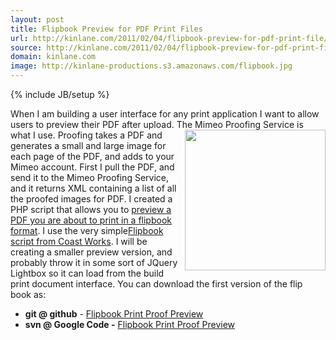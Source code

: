 ```yaml
---
layout: post
title: Flipbook Preview for PDF Print Files
url: http://kinlane.com/2011/02/04/flipbook-preview-for-pdf-print-file/
source: http://kinlane.com/2011/02/04/flipbook-preview-for-pdf-print-file/
domain: kinlane.com
image: http://kinlane-productions.s3.amazonaws.com/flipbook.jpg
---
```

{% include JB/setup %}

<p>
     When I am building a user interface for any print application I want to allow users to preview their PDF after upload. The Mimeo Proofing Service is what I use. <img class="c1" src="http://kinlane-productions.s3.amazonaws.com/flipbook.jpg" alt="" width="225" align="right" /> Proofing takes a PDF and generates a small and large image for each page of the PDF, and adds to your Mimeo account. First I pull the PDF, and send it to the Mimeo Proofing Service, and it returns XML containing a list of all the proofed images <span>for PDF.</span> I created a PHP script that allows you to <a href="http://nimbus2.laneworks.net/functions-jquery-flipbook-preview.php" target="_blank">preview a PDF you are about to print in a flipbook format</a>. I use the very simple<a href="http://www.coastworx.com/bookflip.php" target="_blank">Flipbook script from Coast Works</a>. I will be creating a smaller preview version, and probably throw it in some sort of JQuery Lightbox so it can load from the build print document interface. You can download the first version of the flip book as:
</p>
<ul class="mainlist">
     <li>
          <strong>git @ github</strong> - <a href="https://github.com/mimeoconnect/mimeo-proof-flipbook" target="_blank">Flipbook Print Proof Preview</a>
     </li>
     <li>
          <strong>svn @ Google Code -</strong> <a href="http://code.google.com/p/mimeo-proof-flipbook/" target="_blank">Flipbook Print Proof Preview</a>
     </li>
</ul>